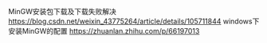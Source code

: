 MinGW安装包下载及下载失败解决
	https://blog.csdn.net/weixin_43775264/article/details/105711844
windows下安装MinGW的配置
	https://zhuanlan.zhihu.com/p/66197013